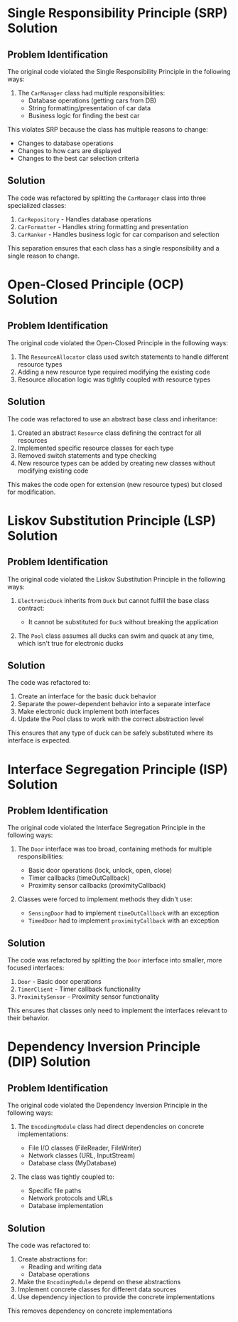 # Single Responsibility Principle (SRP) Solution

## Problem Identification
The original code violated the Single Responsibility Principle in the following ways:

1. The `CarManager` class had multiple responsibilities:
   - Database operations (getting cars from DB)
   - String formatting/presentation of car data
   - Business logic for finding the best car

This violates SRP because the class has multiple reasons to change:
- Changes to database operations
- Changes to how cars are displayed
- Changes to the best car selection criteria

## Solution
The code was refactored by splitting the `CarManager` class into three specialized classes:

1. `CarRepository` - Handles database operations
2. `CarFormatter` - Handles string formatting and presentation
3. `CarRanker` - Handles business logic for car comparison and selection

This separation ensures that each class has a single responsibility and a single reason to change.

# Open-Closed Principle (OCP) Solution

## Problem Identification
The original code violated the Open-Closed Principle in the following ways:

1. The `ResourceAllocator` class used switch statements to handle different resource types
2. Adding a new resource type required modifying the existing code
3. Resource allocation logic was tightly coupled with resource types

## Solution
The code was refactored to use an abstract base class and inheritance:

1. Created an abstract `Resource` class defining the contract for all resources
2. Implemented specific resource classes for each type
3. Removed switch statements and type checking
4. New resource types can be added by creating new classes without modifying existing code

This makes the code open for extension (new resource types) but closed for modification.

# Liskov Substitution Principle (LSP) Solution

## Problem Identification
The original code violated the Liskov Substitution Principle in the following ways:

1. `ElectronicDuck` inherits from `Duck` but cannot fulfill the base class contract:
   - It cannot be substituted for `Duck` without breaking the application

2. The `Pool` class assumes all ducks can swim and quack at any time, which isn't true for electronic ducks

## Solution
The code was refactored to:

1. Create an interface for the basic duck behavior
2. Separate the power-dependent behavior into a separate interface
3. Make electronic duck implement both interfaces
4. Update the Pool class to work with the correct abstraction level

This ensures that any type of duck can be safely substituted where its interface is expected.

# Interface Segregation Principle (ISP) Solution

## Problem Identification
The original code violated the Interface Segregation Principle in the following ways:

1. The `Door` interface was too broad, containing methods for multiple responsibilities:
   - Basic door operations (lock, unlock, open, close)
   - Timer callbacks (timeOutCallback)
   - Proximity sensor callbacks (proximityCallback)

2. Classes were forced to implement methods they didn't use:
   - `SensingDoor` had to implement `timeOutCallback` with an exception
   - `TimedDoor` had to implement `proximityCallback` with an exception

## Solution
The code was refactored by splitting the `Door` interface into smaller, more focused interfaces:

1. `Door` - Basic door operations
2. `TimerClient` - Timer callback functionality
3. `ProximitySensor` - Proximity sensor functionality

This ensures that classes only need to implement the interfaces relevant to their behavior.

# Dependency Inversion Principle (DIP) Solution

## Problem Identification
The original code violated the Dependency Inversion Principle in the following ways:

1. The `EncodingModule` class had direct dependencies on concrete implementations:
   - File I/O classes (FileReader, FileWriter)
   - Network classes (URL, InputStream)
   - Database class (MyDatabase)

2. The class was tightly coupled to:
   - Specific file paths
   - Network protocols and URLs
   - Database implementation

## Solution
The code was refactored to:

1. Create abstractions for:
   - Reading and writing data
   - Database operations
2. Make the `EncodingModule` depend on these abstractions
3. Implement concrete classes for different data sources
4. Use dependency injection to provide the concrete implementations

This removes dependency on concrete implementations
